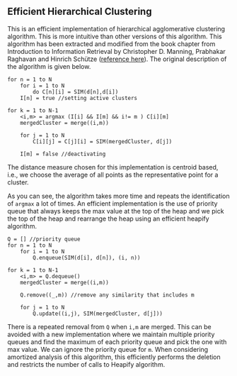 ## Efficient Hierarchical Clustering

This is an efficient implementation of hierarchical agglomerative clustering algorithm. This is more intuitive than other versions of this algorithm. This algorithm has been extracted and modified from the book chapter from Introduction to Information Retrieval by Christopher D. Manning, Prabhakar Raghavan and Hinrich Schütze ([reference here](https://nlp.stanford.edu/IR-book/)). The original description of the algorithm is given below.

```
for n = 1 to N
    for i = 1 to N
        do C[n][i] = SIM(d[n],d[i])
    I[n] = true //setting active clusters

for k = 1 to N-1
    <i,m> = argmax (I[i] && I[m] && i!= m ) C[i][m]
    mergedCluster = merge((i,m))

    for j = 1 to N
        C[i][j] = C[j][i] = SIM(mergedCluster, d[j])

    I[m] = false //deactivating
```

The distance measure chosen for this implementation is centroid based, i.e., we choose the average of all points as the representative point for a cluster.

As you can see, the algorithm takes more time and repeats the identification of `argmax` a lot of times. An efficient implementation is the use of priority queue that always keeps the max value at the top of the heap and we pick the top of the heap and rearrange the heap using an efficient heapify algorithm.

```
Q = [] //priority queue
for n = 1 to N
    for i = 1 to N
        Q.enqueue(SIM(d[i], d[n]), (i, n))

for k = 1 to N-1
    <i,m> = Q.dequeue()
    mergedCluster = merge((i,m))

    Q.remove((_,m)) //remove any similarity that includes m

    for j = 1 to N
        Q.update((i,j), SIM(mergedCluster, d[j]))
```

There is a repeated removal from `Q` when `i,m` are merged. This can be avoided with a new implementation where we maintain multiple priority queues and find the maximum of each priority queue and pick the one with max value. We can ignore the priority queue for `m`. When considering amortized analysis of this algorithm, this efficiently performs the deletion and restricts the number of calls to Heapify algorithm.

